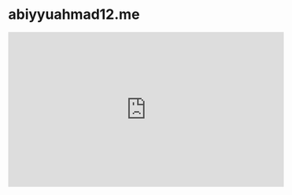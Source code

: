 # abiyyuahmad12.me

<center> <iframe width="560" height="315" src="https://www.youtube.com/embed/61muWPtLsEs" frameborder="0" allowfullscreen></iframe> </center>
